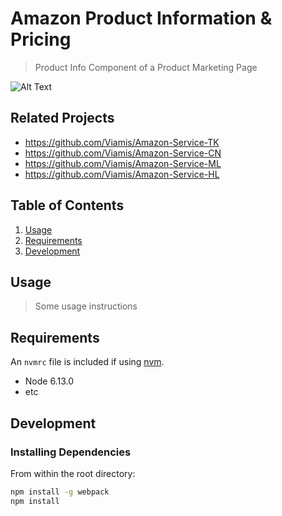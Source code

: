 # Amazon Product Information & Pricing 

> Product Info Component of a Product Marketing Page

![Alt Text](https://media.giphy.com/media/jUgAN6xPOi2IArL0in/giphy.gif)

## Related Projects

  - https://github.com/Viamis/Amazon-Service-TK
  - https://github.com/Viamis/Amazon-Service-CN
  - https://github.com/Viamis/Amazon-Service-ML
  - https://github.com/Viamis/Amazon-Service-HL

## Table of Contents

1. [Usage](#Usage)
1. [Requirements](#requirements)
1. [Development](#development)

## Usage

> Some usage instructions

## Requirements

An `nvmrc` file is included if using [nvm](https://github.com/creationix/nvm).

- Node 6.13.0
- etc

## Development

### Installing Dependencies

From within the root directory:

```sh
npm install -g webpack
npm install
```

